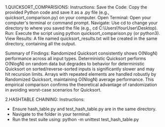 1.QUICKSORT_COMPARISIONS:
Instructions:
Save the Code: Copy the provided Python code and save it as a .py file (e.g., quicksort_comparison.py) on your computer.
Open Terminal: Open your computer's terminal or command prompt.
Navigate: Use cd to change your directory to where you saved the file (e.g., cd C:\Users\YourUser\Desktop).
Run: Execute the script using python quicksort_comparison.py (or python3).
View Results: A file named quicksort_results.txt will be created in the same directory, containing all the output.

Summary of Findings:
Randomized Quicksort consistently shows O(NlogN) performance across all input types.
Deterministic Quicksort performs O(NlogN) on random data but degrades to behavior for deterministic Quicksort on sorted/reverse-sorted inputs is significantly slower and may hit recursion limits.
Arrays with repeated elements are handled robustly by Randomized Quicksort, maintaining O(NlogN) average performance.
This empirical comparison confirms the theoretical advantage of randomization in avoiding worst-case scenarios for Quicksort.


2.HASHTABLE CHAINING:
Instructions:
- Ensure hash_table.py and test_hash_table.py are in the same directory.
- Navigate to the folder in your terminal:
- Run the test suite using:
           python -m unittest test_hash_table.py
